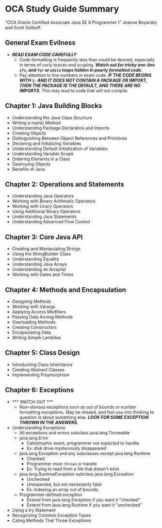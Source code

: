 # OCA Study Guide Summary

"OCA Oracle Certified Associate Java SE 8 Programmer I"
Jeanne Boyarsky and Scott Selikoff. 


## General Exam Evilness
* ***READ EXAM CODE CAREFULLY***
    * Code formatting is frequently less than could be desired, especially in terms of curly braces and scoping.  ***Watch out for tricky one-line `ifs`, and `for` or `while` loops hidden in poorly formatted code.***
    * Pay attention to line numbers in exam code. ***IF THE CODE BEGINS WITH `1:` AND IT DOES NOT CONTAIN A PACKAGE OR IMPORT, THEN THE PACKAGE IS THE DEFAULT, AND THERE ARE NO IMPORTS.*** This may lead to code that will not compile. 

## Chapter 1: Java Building Blocks
* Understanding the Java Class Structure
* Writing a main() Method
* Understanding Package Declaratios and Imports
* Creating Objects
* Distinguishing Between Object References and Primitives
* Declaring and Initializing Variables
* Understanding Default Initialization of Variables
* Understanding Variable Scope
* Ordering Elements in a Class
* Destroying Objects
* Benefits of Java

## Chapter 2: Operations and Statements
* Understanding Java Operators
* Working with Binary Arithmatic Operators
* Working with Unary Operators
* Using Additional Binary Operators
* Understanding Java Statements
* Understanding Advanced Flow Control

## Chapter 3: Core Java API
* Creating and Manipulating Strings
* Using the StringBuilder Class
* Understanding Equality
* Understanding Java Arrays
* Understanding an Arraylist
* Working with Dates and Times

## Chapter 4: Methods and Encapsulation
* Designing Methods
* Working with Varargs
* Applying Access Modifiers
* Passing Data Among Methods
* Overloading Methods
* Creating Constructors
* Encapsulating Data
* Writing Simple Lambdas

## Chapter 5: Class Design
* Introducting Class Inheritance
* Creating Abstract Classes
* Implementing Polymorphism

## Chapter 6: Exceptions
* *** WATCH OUT ***
    * Non-obvious exceptions such as out of bounds or number formatting exceptions. May be missed, and fool you into thinking te question is about something else.  ***LOOK FOR SOME EXCEPTION THROWN IN THE ANSWERS.*** 
* Understanding Exceptions
    * All exceptions and errors subclass java.lang.Throwable
    * java.lang.Error
        * Catestrophic event, programmer not expected to handle
        * Ex: disk drive mysteriously disappeared
    * java.lang.Exception and any subclasses except java.lang.Runtime
        * Checked
        * Programmer must `throws` or handle
        * Ex: Trying to read from a file that doesn't exist
    * java.lang.RuntimeException subclass java.lang.Exception
        * Unchecked
        * Unexpected, but not necessarily fatal
        * Ex: Indexing an array out of bounds.
    * Programmer-defined exception
        * Extend from java.lang.Exception if you want it "checked"
        * Extend from java.lang.Runtime if you want it "unchecked"
* Using a try Statement
* Recognizing Common Exception Types
* Caling Methods That Throw Exceptions
